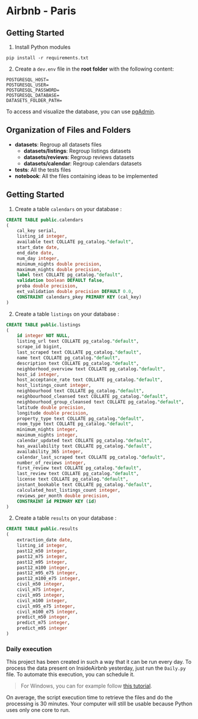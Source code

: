 # Airbnb - Paris
## Getting Started
1. Install Python modules
```
pip install -r requirements.txt
```

2. Create a `dev.env` file in the **root folder** with the following content:
```
POSTGRESQL_HOST=
POSTGRESQL_USER=
POSTGRESQL_PASSWORD=
POSTGRESQL_DATABASE=
DATASETS_FOLDER_PATH=
```

To access and visualize the database, you can use [pgAdmin](https://www.pgadmin.org/download/).

## Organization of Files and Folders

- **datasets**: Regroup all datasets files
  - **datasets/listings**: Regroup listings datasets
  - **datasets/reviews**: Regroup reviews datasets
  - **datasets/calendar**: Regroup calendars datasets
- **tests**: All the tests files
- **notebook**: All the files containing ideas to be implemented

## Getting Started

1. Create a table `calendars` on your database :
``` SQL
CREATE TABLE public.calendars
(
    cal_key serial,
    listing_id integer,
    available text COLLATE pg_catalog."default",
    start_date date,
    end_date date,
    num_day integer,
    minimum_nights double precision,
    maximum_nights double precision,
    label text COLLATE pg_catalog."default",
    validation boolean DEFAULT false,
    proba double precision,
    ext_validation double precision DEFAULT 0.0,
    CONSTRAINT calendars_pkey PRIMARY KEY (cal_key)
)
```

2. Create a table `listings` on your database :
``` SQL
CREATE TABLE public.listings
(
    id integer NOT NULL,
    listing_url text COLLATE pg_catalog."default",
    scrape_id bigint,
    last_scraped text COLLATE pg_catalog."default",
    name text COLLATE pg_catalog."default",
    description text COLLATE pg_catalog."default",
    neighborhood_overview text COLLATE pg_catalog."default",
    host_id integer,
    host_acceptance_rate text COLLATE pg_catalog."default",
    host_listings_count integer,
    neighbourhood text COLLATE pg_catalog."default",
    neighbourhood_cleansed text COLLATE pg_catalog."default",
    neighbourhood_group_cleansed text COLLATE pg_catalog."default",
    latitude double precision,
    longitude double precision,
    property_type text COLLATE pg_catalog."default",
    room_type text COLLATE pg_catalog."default",
    minimum_nights integer,
    maximum_nights integer,
    calendar_updated text COLLATE pg_catalog."default",
    has_availability text COLLATE pg_catalog."default",
    availability_365 integer,
    calendar_last_scraped text COLLATE pg_catalog."default",
    number_of_reviews integer,
    first_review text COLLATE pg_catalog."default",
    last_review text COLLATE pg_catalog."default",
    license text COLLATE pg_catalog."default",
    instant_bookable text COLLATE pg_catalog."default",
    calculated_host_listings_count integer,
    reviews_per_month double precision,
    CONSTRAINT id PRIMARY KEY (id)
)
```

2. Create a table `results` on your database :
``` SQL
CREATE TABLE public.results
(
    extraction_date date,
    listing_id integer,
    past12_m50 integer,
    past12_m75 integer,
    past12_m95 integer,
    past12_m100 integer,
    past12_m95_e75 integer,
    past12_m100_e75 integer,
    civil_m50 integer,
    civil_m75 integer,
    civil_m95 integer,
    civil_m100 integer,
    civil_m95_e75 integer,
    civil_m100_e75 integer,
    predict_m50 integer,
    predict_m75 integer,
    predict_m95 integer
)
```

### Daily execution

This project has been created in such a way that it can be run every day. To process the data present on InsideAirbnb yesterday, just run the `Daily.py` file. To automate this execution, you can schedule it. 

> For Windows, you can for example follow [this tutorial](https://www.jcchouinard.com/python-automation-using-task-scheduler/).

On average, the script execution time to retrieve the files and do the processing is 30 minutes. Your computer will still be usable because Python uses only one core to run.